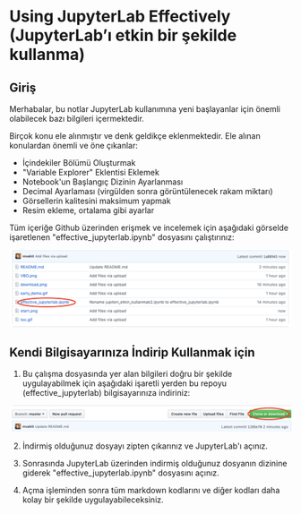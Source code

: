 # Using JupyterLab Effectively (JupyterLab’ı etkin bir şekilde kullanma)

## Giriş

Merhabalar, bu notlar JupyterLab kullanımına yeni başlayanlar için önemli olabilecek bazı bilgileri içermektedir. 

Birçok konu ele alınmıştır ve denk geldikçe eklenmektedir. Ele alınan konulardan önemli ve öne çıkanlar:

- İçindekiler Bölümü Oluşturmak
- "Variable Explorer" Eklentisi Eklemek
- Notebook'un Başlangıç Dizinin Ayarlanması
- Decimal Ayarlaması (virgülden sonra görüntülenecek rakam miktarı)
- Görsellerin kalitesini maksimum yapmak
- Resim ekleme, ortalama gibi ayarlar


Tüm içeriğe Github üzerinden erişmek ve incelemek için aşağıdaki görselde işaretlenen "effective_jupyterlab.ipynb" dosyasını çalıştırınız:

![Start](start.png)


## Kendi Bilgisayarınıza İndirip Kullanmak için

1. Bu çalışma dosyasında yer alan bilgileri doğru bir şekilde uygulayabilmek için aşağıdaki işaretli yerden bu repoyu (effective_jupyterlab) bilgisayarınıza indiriniz:

![Download](download.png)


2. İndirmiş olduğunuz dosyayı zipten çıkarınız ve JupyterLab'ı açınız. 

3. Sonrasında JupyterLab üzerinden indirmiş olduğunuz dosyanın dizinine giderek "effective_jupyterlab.ipynb" dosyasını açınız. 

4. Açma işleminden sonra tüm markdown kodlarını ve diğer kodları daha kolay bir şekilde uygulayabileceksiniz.

